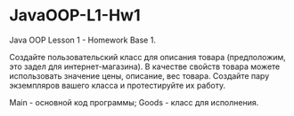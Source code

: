 # JavaOOP-L1-Hw1
Java OOP Lesson 1 - Homework Base 1.

Создайте пользовательский класс для описания товара (предположим, это задел для интернет-магазина).  В  качестве  свойств  товара  можете  использовать значение  цены, описание,  вес  товара.  Создайте  пару  экземпляров  вашего  класса  и  протестируйте  их работу.

Main - основной код программы;
Goods - класс для исполнения.
